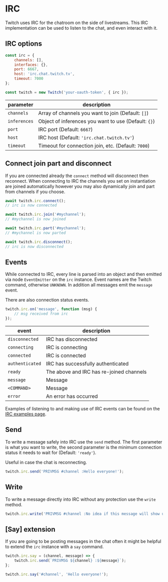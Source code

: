 # IRC

Twitch uses IRC for the chatroom on the side of livestreams. This IRC implementation can be used to listen to the chat, and even interact with it.

## IRC options

```javascript
const irc = {
    channels: [],
    interfaces: {},
    port: 6667,
    host: 'irc.chat.twitch.tv',
    timeout: 7000
};

const twitch = new Twitch('your-oauth-token', { irc });
```

| parameter | description |
| - | - |
| `channels` | Array of channels you want to join (Default: `[]`) |
| `inferences` | Object of inferences you want to use (Default: `{}`) |
| `port` | IRC port (Default: `6667`) |
| `host` | IRC host (Default: `'irc.chat.twitch.tv'`) |
| `timeout` | Timeout for connection join, etc. (Default: `7000`) |

## Connect join part and disconnect

If you are connected already the `connect` method will disconnect then reconnect. When connecting to IRC the channels you set on instantiation are joined automatically however you may also dynamically join and part from channels if you choose.

```javascript
await twitch.irc.connect();
// irc is now connected

await twitch.irc.join('#mychannel');
// #mychannel is now joined

await twitch.irc.part('#mychannel');
// #mychannel is now parted

await twitch.irc.disconnect();
// irc is now disconnected
```

## Events

While connected to IRC, every line is parsed into an object and then emitted via node `EventEmitter` on the `irc` instance. Event names are the Twitch command, otherwise `UNKNOWN`. In addition all messages emit the `message` event.

There are also connection status events.

```javascript
twitch.irc.on('message', function (msg) {
    // msg received from irc
});
```

| event | description |
| - | - |
| `disconnected` | IRC has disconnected |
| `connecting` | IRC is connecting |
| `connected` | IRC is connected |
| `authenticated` | IRC has successfully authenticated |
| `ready` | The above and IRC has re-joined channels |
| `message` | Message |
| `<COMMAND>` | Message |
| `error` | An error has occurred |

Examples of listening to and making use of IRC events can be found on the [IRC examples page](docs-md/examples).

## Send

To write a message safely into IRC use the `send` method. The first parameter is what you want to write, the second parameter is the minimum connection status it needs to wait for (Default: `'ready'`).

Useful in case the chat is reconnecting.

```javascript
twitch.irc.send('PRIVMSG #channel :Hello everyone!');
```

## Write

To write a message directly into IRC without any protection use the `write` method.

```javascript
twitch.irc.write('PRIVMSG #channel :No idea if this message will show up');
```

## [Say] extension

If you are going to be posting messages in the chat often it might be helpful to extend the `irc` instance with a `say` command.

```javascript
twitch.irc.say = (channel, message) => {
    twitch.irc.send(`PRIVMSG ${channel} :${message}`);
};

twitch.irc.say('#channel', 'Hello everyone!');
```
